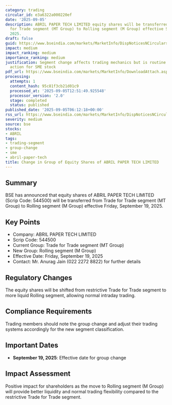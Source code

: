```yaml
---
category: trading
circular_id: e3a6322a000220ef
date: '2025-09-05'
description: ABRIL PAPER TECH LIMITED equity shares will be transferred from Trade
  for Trade segment (MT Group) to Rolling segment (M Group) effective September 19,
  2025.
draft: false
guid: https://www.bseindia.com/markets/MarketInfo/DispNoticesNCirculars.aspx?Noticeid={62757F2F-802A-4DC3-A40A-DC95F0B8C64E}&noticeno=20250905-2&dt=09/05/2025&icount=2&totcount=30&flag=0
impact: medium
impact_ranking: medium
importance_ranking: medium
justification: Segment change affects trading mechanics but is routine administrative
  action for SME stock
pdf_url: https://www.bseindia.com/markets/MarketInfo/DownloadAttach.aspx?id=20250905-2&attachedId=
processing:
  attempts: 1
  content_hash: 95c81f3cb21d01c9
  processed_at: '2025-09-05T12:51:49.925548'
  processor_version: '2.0'
  stage: completed
  status: published
published_date: '2025-09-05T06:12:18+00:00'
rss_url: https://www.bseindia.com/markets/MarketInfo/DispNoticesNCirculars.aspx?Noticeid={62757F2F-802A-4DC3-A40A-DC95F0B8C64E}&noticeno=20250905-2&dt=09/05/2025&icount=2&totcount=30&flag=0
severity: medium
source: bse
stocks:
- ABRIL
tags:
- trading-segment
- group-change
- sme
- abril-paper-tech
title: Change in Group of Equity Shares of ABRIL PAPER TECH LIMITED
---
```


## Summary

BSE has announced that equity shares of ABRIL PAPER TECH LIMITED (Scrip Code: 544500) will be transferred from Trade for Trade segment (MT Group) to Rolling segment (M Group) effective Friday, September 19, 2025.

## Key Points

- Company: ABRIL PAPER TECH LIMITED
- Scrip Code: 544500
- Current Group: Trade for Trade segment (MT Group)
- New Group: Rolling segment (M Group)
- Effective Date: Friday, September 19, 2025
- Contact: Mr. Anurag Jain (022 2272 8822) for further details

## Regulatory Changes

The equity shares will be shifted from restrictive Trade for Trade segment to more liquid Rolling segment, allowing normal intraday trading.

## Compliance Requirements

Trading members should note the group change and adjust their trading systems accordingly for the new segment classification.

## Important Dates

- **September 19, 2025**: Effective date for group change

## Impact Assessment

Positive impact for shareholders as the move to Rolling segment (M Group) will provide better liquidity and normal trading flexibility compared to the restrictive Trade for Trade segment.